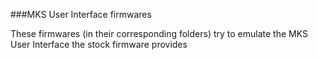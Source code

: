 ###MKS User Interface firmwares

These firmwares (in their corresponding folders) try to emulate the MKS User Interface the stock firmware provides

